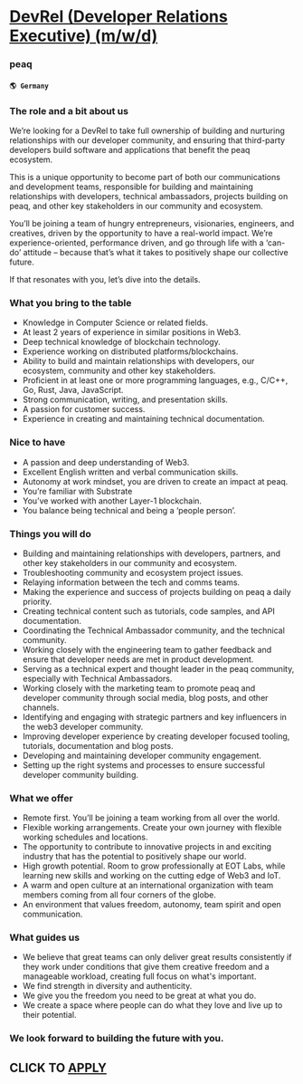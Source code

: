 # [DevRel (Developer Relations Executive) (m/w/d)](https://www.remotewlb.com/apply/devrel-developer-relations-executive-m-w-d)  
### peaq  
#### `🌎 Germany`  

### The role and a bit about us

We’re looking for a DevRel to take full ownership of building and nurturing relationships with our developer community, and ensuring that third-party developers build software and applications that benefit the peaq ecosystem.

This is a unique opportunity to become part of both our communications and development teams, responsible for building and maintaining relationships with developers, technical ambassadors, projects building on peaq, and other key stakeholders in our community and ecosystem.

You’ll be joining a team of hungry entrepreneurs, visionaries, engineers, and creatives, driven by the opportunity to have a real-world impact. We’re experience-oriented, performance driven, and go through life with a ‘can-do’ attitude – because that’s what it takes to positively shape our collective future.

If that resonates with you, let’s dive into the details.

### What you bring to the table

  * Knowledge in Computer Science or related fields.
  * At least 2 years of experience in similar positions in Web3.
  * Deep technical knowledge of blockchain technology.
  * Experience working on distributed platforms/blockchains.
  * Ability to build and maintain relationships with developers, our ecosystem, community and other key stakeholders.
  * Proficient in at least one or more programming languages, e.g., C/C++, Go, Rust, Java, JavaScript.
  * Strong communication, writing, and presentation skills.
  * A passion for customer success.
  * Experience in creating and maintaining technical documentation.

### Nice to have

  * A passion and deep understanding of Web3.
  * Excellent English written and verbal communication skills.
  * Autonomy at work mindset, you are driven to create an impact at peaq.
  * You’re familiar with Substrate
  * You’ve worked with another Layer-1 blockchain.
  * You balance being technical and being a ‘people person’.

### Things you will do

  * Building and maintaining relationships with developers, partners, and other key stakeholders in our community and ecosystem.
  * Troubleshooting community and ecosystem project issues.
  * Relaying information between the tech and comms teams.
  * Making the experience and success of projects building on peaq a daily priority.
  * Creating technical content such as tutorials, code samples, and API documentation.
  * Coordinating the Technical Ambassador community, and the technical community.
  * Working closely with the engineering team to gather feedback and ensure that developer needs are met in product development.
  * Serving as a technical expert and thought leader in the peaq community, especially with Technical Ambassadors.
  * Working closely with the marketing team to promote peaq and developer community through social media, blog posts, and other channels.
  * Identifying and engaging with strategic partners and key influencers in the web3 developer community.
  * Improving developer experience by creating developer focused tooling, tutorials, documentation and blog posts.
  * Developing and maintaining developer community engagement.
  * Setting up the right systems and processes to ensure successful developer community building.

### What we offer

  * Remote first. You’ll be joining a team working from all over the world.
  * Flexible working arrangements. Create your own journey with flexible working schedules and locations.
  * The opportunity to contribute to innovative projects in and exciting industry that has the potential to positively shape our world.
  * High growth potential. Room to grow professionally at EOT Labs, while learning new skills and working on the cutting edge of Web3 and IoT.
  * A warm and open culture at an international organization with team members coming from all four corners of the globe.
  * An environment that values freedom, autonomy, team spirit and open communication.

### What guides us

  * We believe that great teams can only deliver great results consistently if they work under conditions that give them creative freedom and a manageable workload, creating full focus on what's important.
  * We find strength in diversity and authenticity.
  * We give you the freedom you need to be great at what you do.
  * We create a space where people can do what they love and live up to their potential.

### We look forward to building the future with you.

  
## CLICK TO [APPLY](https://www.remotewlb.com/apply/devrel-developer-relations-executive-m-w-d)

